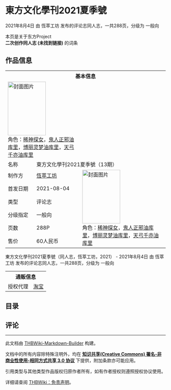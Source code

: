 # 東方文化學刊2021夏季號

<!-- source html: G:\repos\THBWiki-Markdown-Builder\THBWikiMarkdown\Temp\main\c\cf\ns0%3A%E6%9D%B1%E6%96%B9%E6%96%87%E5%8C%96%E5%AD%B8%E5%88%8A2021%E5%A4%8F%E5%AD%A3%E8%99%9F.html -->

2021年8月4日 由 恆萃工坊  发布的评论志同人志，一共288页，分级为 一般向

本页是关于东方Project  
 **二次创作同人志 (未找到链接)** 的词条

## 作品信息

<table><tbody><tr><th colspan="3">基本信息</th></tr><tr><td class="cover-artwork-mobile" colspan="2"><a href="./文件-東方文化學刊2021夏季號封面.jpg.md" class="image" title="封面图片"><img alt="封面图片" src="https://upload.thwiki.cc/thumb/5/58/%E6%9D%B1%E6%96%B9%E6%96%87%E5%8C%96%E5%AD%B8%E5%88%8A2021%E5%A4%8F%E5%AD%A3%E8%99%9F%E5%B0%81%E9%9D%A2.jpg/119px-%E6%9D%B1%E6%96%B9%E6%96%87%E5%8C%96%E5%AD%B8%E5%88%8A2021%E5%A4%8F%E5%AD%A3%E8%99%9F%E5%B0%81%E9%9D%A2.jpg" decoding="async" loading="lazy" width="119" height="168" srcset="https://upload.thwiki.cc/thumb/5/58/%E6%9D%B1%E6%96%B9%E6%96%87%E5%8C%96%E5%AD%B8%E5%88%8A2021%E5%A4%8F%E5%AD%A3%E8%99%9F%E5%B0%81%E9%9D%A2.jpg/178px-%E6%9D%B1%E6%96%B9%E6%96%87%E5%8C%96%E5%AD%B8%E5%88%8A2021%E5%A4%8F%E5%AD%A3%E8%99%9F%E5%B0%81%E9%9D%A2.jpg 1.5x, https://upload.thwiki.cc/thumb/5/58/%E6%9D%B1%E6%96%B9%E6%96%87%E5%8C%96%E5%AD%B8%E5%88%8A2021%E5%A4%8F%E5%AD%A3%E8%99%9F%E5%B0%81%E9%9D%A2.jpg/237px-%E6%9D%B1%E6%96%B9%E6%96%87%E5%8C%96%E5%AD%B8%E5%88%8A2021%E5%A4%8F%E5%AD%A3%E8%99%9F%E5%B0%81%E9%9D%A2.jpg 2x" data-file-width="2480" data-file-height="3508"></a><div class="cover-char">角色：<a href="./稀神探女.md" title="稀神探女">稀神探女</a>，<a href="/%E9%A6%92%E9%A6%92%E6%9D%A5#鬼人正邪" title="馒馒来">鬼人正邪油库里</a>，<a href="/%E9%A6%92%E9%A6%92%E6%9D%A5#博丽灵梦" title="馒馒来">博丽灵梦油库里</a>，<a href="/%E9%A6%92%E9%A6%92%E6%9D%A5#天弓千亦" title="馒馒来">天弓千亦油库里</a></div></td>
</tr><tr><td class="label">名称</td><td colspan="2"> 東方文化學刊2021夏季號（13期） </td></tr><tr><td class="label">制作方</td><td><a href="./恆萃工坊.md" title="恆萃工坊">恆萃工坊</a></td><td class="cover-artwork" rowspan="6" style="min-width:168px;"><a href="./文件-東方文化學刊2021夏季號封面.jpg.md" class="image" title="封面图片"><img alt="封面图片" src="https://upload.thwiki.cc/thumb/5/58/%E6%9D%B1%E6%96%B9%E6%96%87%E5%8C%96%E5%AD%B8%E5%88%8A2021%E5%A4%8F%E5%AD%A3%E8%99%9F%E5%B0%81%E9%9D%A2.jpg/119px-%E6%9D%B1%E6%96%B9%E6%96%87%E5%8C%96%E5%AD%B8%E5%88%8A2021%E5%A4%8F%E5%AD%A3%E8%99%9F%E5%B0%81%E9%9D%A2.jpg" decoding="async" loading="lazy" width="119" height="168" srcset="https://upload.thwiki.cc/thumb/5/58/%E6%9D%B1%E6%96%B9%E6%96%87%E5%8C%96%E5%AD%B8%E5%88%8A2021%E5%A4%8F%E5%AD%A3%E8%99%9F%E5%B0%81%E9%9D%A2.jpg/178px-%E6%9D%B1%E6%96%B9%E6%96%87%E5%8C%96%E5%AD%B8%E5%88%8A2021%E5%A4%8F%E5%AD%A3%E8%99%9F%E5%B0%81%E9%9D%A2.jpg 1.5x, https://upload.thwiki.cc/thumb/5/58/%E6%9D%B1%E6%96%B9%E6%96%87%E5%8C%96%E5%AD%B8%E5%88%8A2021%E5%A4%8F%E5%AD%A3%E8%99%9F%E5%B0%81%E9%9D%A2.jpg/237px-%E6%9D%B1%E6%96%B9%E6%96%87%E5%8C%96%E5%AD%B8%E5%88%8A2021%E5%A4%8F%E5%AD%A3%E8%99%9F%E5%B0%81%E9%9D%A2.jpg 2x" data-file-width="2480" data-file-height="3508"></a><div class="cover-char">角色：<a href="./稀神探女.md" title="稀神探女">稀神探女</a>，<span class="smw-subobject-entity"><a href="/%E9%A6%92%E9%A6%92%E6%9D%A5#鬼人正邪" title="馒馒来">鬼人正邪油库里</a></span>，<span class="smw-subobject-entity"><a href="/%E9%A6%92%E9%A6%92%E6%9D%A5#博丽灵梦" title="馒馒来">博丽灵梦油库里</a></span>，<span class="smw-subobject-entity"><a href="/%E9%A6%92%E9%A6%92%E6%9D%A5#天弓千亦" title="馒馒来">天弓千亦油库里</a></span></div></td>
</tr><tr><td class="label">首发日期</td><td>2021-08-04</td></tr><tr><td class="label">类型</td><td>评论志</td></tr><tr><td class="label">分级指定</td><td>一般向</td></tr><tr><td class="label">页数</td><td>288P</td></tr><tr><td class="label">售价</td><td>60人民币</td></tr></tbody></table>

東方文化學刊2021夏季號（同人志，恆萃工坊，2021） - 2021年8月4日 由 恆萃工坊  发布的评论志同人志，一共288页，分级为 一般向

<table><tbody><tr><th colspan="3">通贩信息</th></tr><tr><td class="label">授权代理</td><td colspan="2"><a rel="nofollow" class="external text" href="https://item.taobao.com/item.htm?id=652811063859">淘宝</a></td></tr></tbody></table>



## 目录
  
[](./文件-东方文化学刊2021夏季号目录.jpg.md)
  


## 评论




---

此文档由 [THBWiki-Markdown-Builder](https://github.com/Delsin-Yu/THBWiki-Markdown-Builder) 构建。

文档中的所有内容除特殊注明外，均在 [**知识共享(Creative Commons) 署名-非商业性使用-相同方式共享 3.0 协议**](https://creativecommons.org/licenses/by-sa/3.0/deed.zh-hans) 下提供，附加条款亦可能应用。

引用类型与其他类型作品版权归原作者所有，如有作者授权则遵照授权协议使用。

详细请查阅 [THBWiki：免责声明](https://thbwiki.cc/THBWiki:%E5%85%8D%E8%B4%A3%E5%A3%B0%E6%98%8E)。

